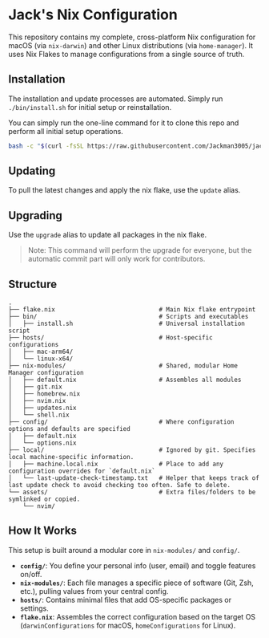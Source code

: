 # Jack's Nix Configuration

This repository contains my complete, cross-platform Nix configuration for macOS (via `nix-darwin`) and other Linux distributions (via `home-manager`). It uses Nix Flakes to manage configurations from a single source of truth.

## Installation

The installation and update processes are automated. Simply run `./bin/install.sh` for initial setup or reinstallation.

You can simply run the one-line command for it to clone this repo and perform all initial setup operations.
```bash
bash -c "$(curl -fsSL https://raw.githubusercontent.com/Jackman3005/jacks-nix/latest/bin/install.sh)"
```

## Updating
To pull the latest changes and apply the nix flake, use the `update` alias.

## Upgrading
Use the `upgrade` alias to update all packages in the nix flake.

> Note: This command will perform the upgrade for everyone, but the automatic commit part will only work for contributors.

## Structure
```
.
├── flake.nix                             # Main Nix flake entrypoint
├── bin/                                  # Scripts and executables
│   ├── install.sh                        # Universal installation script
├── hosts/                                # Host-specific configurations
│   ├── mac-arm64/
│   └── linux-x64/
├── nix-modules/                          # Shared, modular Home Manager configuration
│   ├── default.nix                       # Assembles all modules
│   ├── git.nix
│   ├── homebrew.nix
│   ├── nvim.nix
│   ├── updates.nix
│   └── shell.nix
├── config/                               # Where configuration options and defaults are specified
│   ├── default.nix
│   └── options.nix
├── local/                                # Ignored by git. Specifies local machine-specific information.
│   ├── machine.local.nix                 # Place to add any configuration overrides for `default.nix`
│   └── last-update-check-timestamp.txt   # Helper that keeps track of last update check to avoid checking too often. Safe to delete.
└── assets/                               # Extra files/folders to be symlinked or copied.
    └── nvim/
```

## How It Works

This setup is built around a modular core in `nix-modules/` and `config/`.

- **`config/`**: You define your personal info (user, email) and toggle features on/off.
- **`nix-modules/`**: Each file manages a specific piece of software (Git, Zsh, etc.), pulling values from your central config.
- **`hosts/`**: Contains minimal files that add OS-specific packages or settings.
- **`flake.nix`**: Assembles the correct configuration based on the target OS (`darwinConfigurations` for macOS, `homeConfigurations` for Linux).

